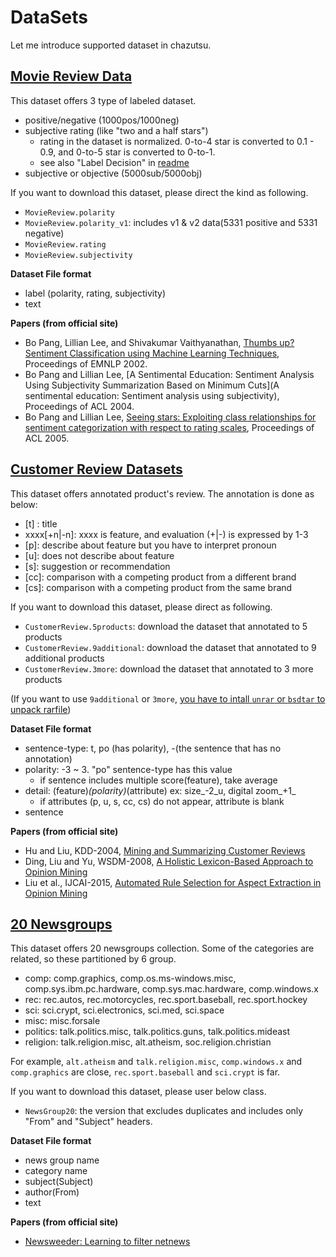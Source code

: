 # DataSets

Let me introduce supported dataset in chazutsu.  

## [Movie Review Data](http://www.cs.cornell.edu/people/pabo/movie-review-data/)

This dataset offers 3 type of labeled dataset.

* positive/negative (1000pos/1000neg)
* subjective rating (like "two and a half stars")
  * rating in the dataset is normalized. 0-to-4 star is converted to 0.1 - 0.9, and 0-to-5 star is converted to 0-to-1.
  * see also "Label Decision" in [readme](http://www.cs.cornell.edu/people/pabo/movie-review-data/scaledata.README.1.0.txt)
* subjective or objective (5000sub/5000obj)

If you want to download this dataset, please direct the kind as following.

* `MovieReview.polarity`
 * `MovieReview.polarity_v1`: includes v1 & v2 data(5331 positive and 5331 negative)
* `MovieReview.rating`
* `MovieReview.subjectivity`

**Dataset File format**

* label (polarity, rating, subjectivity)
* text

**Papers (from official site)**

* Bo Pang, Lillian Lee, and Shivakumar Vaithyanathan, [Thumbs up? Sentiment Classification using Machine Learning Techniques](http://www.cs.cornell.edu/home/llee/papers/sentiment.home.html), Proceedings of EMNLP 2002.
* Bo Pang and Lillian Lee, [A Sentimental Education: Sentiment Analysis Using Subjectivity Summarization Based on Minimum Cuts](A sentimental education: Sentiment analysis using subjectivity), Proceedings of ACL 2004.
* Bo Pang and Lillian Lee, [Seeing stars: Exploiting class relationships for sentiment categorization with respect to rating scales](http://www.cs.cornell.edu/home/llee/papers/pang-lee-stars.home.html), Proceedings of ACL 2005.

## [Customer Review Datasets](https://www.cs.uic.edu/~liub/FBS/sentiment-analysis.html#datasets)

This dataset offers annotated product's review. The annotation is done as below:

* [t] : title
* xxxx[+n|-n]: xxxx is feature, and evaluation (+|-) is expressed by 1-3
* [p]: describe about feature but you have to interpret pronoun
* [u]: does not describe about feature
* [s]: suggestion or recommendation
* [cc]: comparison with a competing product from a different brand
* [cs]: comparison with a competing product from the same brand

If you want to download this dataset, please direct as following.

* `CustomerReview.5products`: download the dataset that annotated to 5 products
* `CustomerReview.9additional`: download the dataset that annotated to 9 additional products
* `CustomerReview.3more`: download the dataset that annotated to 3 more products

(If you want to use `9additional` or `3more`, [you have to intall `unrar` or `bsdtar` to unpack rarfile](https://github.com/markokr/rarfile/blob/master/README.rst))

**Dataset File format**

* sentence-type: t, po (has polarity), -(the sentence that has no annotation)
* polarity: -3 ~ 3. "po" sentence-type has this value
  * if sentence includes multiple score(feature), take average
* detail: (feature)_(polarity)_(attribute) ex: size_-2_u, digital zoom_+1_
  * if attributes (p, u, s, cc, cs) do not appear, attribute is blank
* sentence

**Papers (from official site)**

* Hu and Liu, KDD-2004, [Mining and Summarizing Customer Reviews](https://www.cs.uic.edu/~liub/publications/kdd04-revSummary.pdf)
* Ding, Liu and Yu, WSDM-2008, [A Holistic Lexicon-Based Approach to Opinion Mining](https://www.cs.uic.edu/~liub/FBS/opinion-mining-final-WSDM.pdf)
* Liu et al., IJCAI-2015, [Automated Rule Selection for Aspect Extraction in Opinion Mining](https://www.aaai.org/ocs/index.php/IJCAI/IJCAI15/paper/view/10766/10842)


## [20 Newsgroups](http://qwone.com/~jason/20Newsgroups/)

This dataset offers 20 newsgroups collection. Some of the categories are related, so these partitioned by 6 group.

* comp: comp.graphics, comp.os.ms-windows.misc, comp.sys.ibm.pc.hardware, comp.sys.mac.hardware, comp.windows.x
* rec: rec.autos, rec.motorcycles, rec.sport.baseball, rec.sport.hockey
* sci: sci.crypt, sci.electronics, sci.med, sci.space
* misc: misc.forsale
* politics: talk.politics.misc, talk.politics.guns, talk.politics.mideast
* religion: talk.religion.misc, alt.atheism, soc.religion.christian

For example, `alt.atheism` and `talk.religion.misc`, `comp.windows.x` and `comp.graphics` are close, `rec.sport.baseball` and `sci.crypt` is far.

If you want to download this dataset, please user below class.

* `NewsGroup20`: the version that excludes duplicates and includes only "From" and "Subject" headers.

**Dataset File format**

* news group name
* category name
* subject(Subject)
* author(From)
* text

**Papers (from official site)**

* [Newsweeder: Learning to filter netnews](http://citeseer.ist.psu.edu/viewdoc/summary?doi=10.1.1.22.6286)

